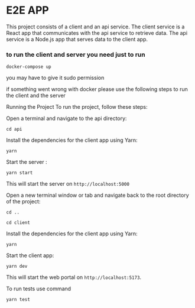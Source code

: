  # E2E APP

This project consists of a client and an api service.
The client service is a React app that communicates with the api service to retrieve data. The api service is a Node.js app that serves data to the client app.

### to run the client and server you need just to run 
```
docker-compose up
```
you may have to give it sudo permission
 
if something went wrong with docker please use the following steps to run the client and the server

Running the Project
To run the project, follow these steps:

Open a terminal and navigate to the api directory:


```
cd api

```
Install the dependencies for the client app using Yarn:
```
yarn
```


Start the server :

```
yarn start
```

This will start the server on `http://localhost:5000`

Open a new terminal window or tab and navigate back to the root directory of the project:

```
cd ..
```

```
cd client
```


Install the dependencies for the client app using Yarn:

```
yarn
```

Start the client app:

```
yarn dev
```

This will start the web portal on `http://localhost:5173`.

To run tests use command 
```
yarn test

```